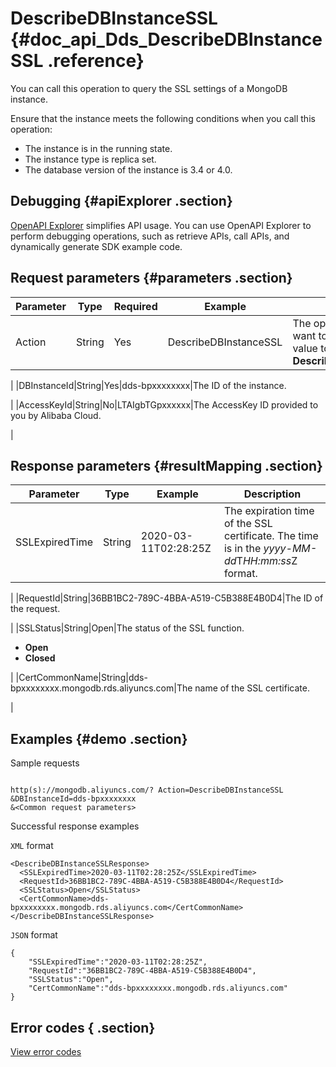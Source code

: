 # DescribeDBInstanceSSL {#doc_api_Dds_DescribeDBInstanceSSL .reference}

You can call this operation to query the SSL settings of a MongoDB instance.

Ensure that the instance meets the following conditions when you call this operation:

-   The instance is in the running state.
-   The instance type is replica set.
-   The database version of the instance is 3.4 or 4.0.

## Debugging {#apiExplorer .section}

[OpenAPI Explorer](https://api.aliyun.com/#product=Dds&api=DescribeDBInstanceSSL) simplifies API usage. You can use OpenAPI Explorer to perform debugging operations, such as retrieve APIs, call APIs, and dynamically generate SDK example code.

## Request parameters {#parameters .section}

|Parameter|Type|Required|Example|Description|
|---------|----|--------|-------|-----------|
|Action|String|Yes|DescribeDBInstanceSSL|The operation that you want to perform. Set the value to **DescribeDBInstanceSSL**.

 |
|DBInstanceId|String|Yes|dds-bpxxxxxxxx|The ID of the instance.

 |
|AccessKeyId|String|No|LTAIgbTGpxxxxxx|The AccessKey ID provided to you by Alibaba Cloud.

 |

## Response parameters {#resultMapping .section}

|Parameter|Type|Example|Description|
|---------|----|-------|-----------|
|SSLExpiredTime|String|2020-03-11T02:28:25Z|The expiration time of the SSL certificate. The time is in the *yyyy-MM-dd*T*HH:mm:ss*Z format.

 |
|RequestId|String|36BB1BC2-789C-4BBA-A519-C5B388E4B0D4|The ID of the request.

 |
|SSLStatus|String|Open|The status of the SSL function.

 -   **Open**
-   **Closed**

 |
|CertCommonName|String|dds-bpxxxxxxxx.mongodb.rds.aliyuncs.com|The name of the SSL certificate.

 |

## Examples {#demo .section}

Sample requests

``` {#request_demo}

http(s)://mongodb.aliyuncs.com/? Action=DescribeDBInstanceSSL
&DBInstanceId=dds-bpxxxxxxxx
&<Common request parameters>

```

Successful response examples

`XML` format

``` {#xml_return_success_demo}
<DescribeDBInstanceSSLResponse>
  <SSLExpiredTime>2020-03-11T02:28:25Z</SSLExpiredTime>
  <RequestId>36BB1BC2-789C-4BBA-A519-C5B388E4B0D4</RequestId>
  <SSLStatus>Open</SSLStatus>
  <CertCommonName>dds-bpxxxxxxxx.mongodb.rds.aliyuncs.com</CertCommonName>
</DescribeDBInstanceSSLResponse>

```

`JSON` format

``` {#json_return_success_demo}
{
	"SSLExpiredTime":"2020-03-11T02:28:25Z",
	"RequestId":"36BB1BC2-789C-4BBA-A519-C5B388E4B0D4",
	"SSLStatus":"Open",
	"CertCommonName":"dds-bpxxxxxxxx.mongodb.rds.aliyuncs.com"
}
```

## Error codes { .section}

[View error codes](https://error-center.aliyun.com/status/product/Dds)

